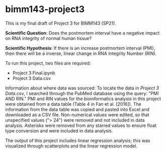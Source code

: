 # bimm143-project3

This is my final draft of Project 3 for BIMM143 (SP21).

**Scientific Question**: Does the postmortem interval have a negative impact on RNA integrity of normal human tissue?

**Scientific Hypothesis**: If there is an increase postmortem interval (PMI), then there will be a inverse, linear change in RNA Integrity Number (RIN).

To run this project, two files are required:
* Project 3 Final.ipynb
* Project 3 Data.csv

Information about where data was sourced:
		To locate the data in _Project 3 Data.csv_, I searched through the PubMed database using the query: "PMI AND RIN." PMI and RIN values for the bioinformatics analysis in this project were obtained from a data table (Table 4 in Fan et al. [2016]). The information from the data table was copied and pasted into Excel and downloaded as a CSV file. Non-numerical values were edited, so that unspecified values ("> 24") were removed and not included in data analysis. Asterisks were removed from any starred values to ensure float type conversion and were included in data analysis. 
		
The output of this project includes linear regression analysis; this was visualized through scatterplots and the linear regression model.
